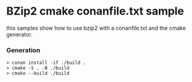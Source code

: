 # BZip2 cmake conanfile.txt sample

this samples show how to use bzip2 with a conanfile.txt and the cmake generator.

### Generation

```
> conan install -if ./build .
> cmake -S . -B ./build
> cmake --build ./build
```